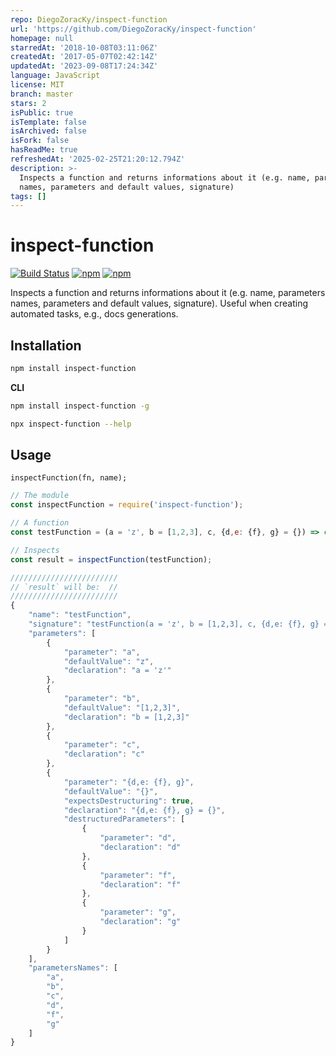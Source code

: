 ```yaml
---
repo: DiegoZoracKy/inspect-function
url: 'https://github.com/DiegoZoracKy/inspect-function'
homepage: null
starredAt: '2018-10-08T03:11:06Z'
createdAt: '2017-05-07T02:42:14Z'
updatedAt: '2023-09-08T17:24:34Z'
language: JavaScript
license: MIT
branch: master
stars: 2
isPublic: true
isTemplate: false
isArchived: false
isFork: false
hasReadMe: true
refreshedAt: '2025-02-25T21:20:12.794Z'
description: >-
  Inspects a function and returns informations about it (e.g. name, parameters
  names, parameters and default values, signature)
tags: []
---
```


# inspect-function

[![Build Status](https://api.travis-ci.org/DiegoZoracKy/inspect-function.svg)](https://travis-ci.org/DiegoZoracKy/inspect-function) [![npm](https://img.shields.io/npm/v/inspect-function.svg)]() [![npm](https://img.shields.io/npm/l/inspect-function.svg)]()

Inspects a function and returns informations about it (e.g. name, parameters names, parameters and default values, signature).
Useful when creating automated tasks, e.g., docs generations.

## Installation

```bash
npm install inspect-function
```
**CLI**
```bash
npm install inspect-function -g
```
```bash
npx inspect-function --help
```

## Usage

`inspectFunction(fn, name);`

```javascript
// The module
const inspectFunction = require('inspect-function');

// A function
const testFunction = (a = 'z', b = [1,2,3], c, {d,e: {f}, g} = {}) => console.log('noop');

// Inspects
const result = inspectFunction(testFunction);

////////////////////////
// `result` will be:  //
////////////////////////
{
    "name": "testFunction",
    "signature": "testFunction(a = 'z', b = [1,2,3], c, {d,e: {f}, g} = {});",
    "parameters": [
        {
            "parameter": "a",
            "defaultValue": "z",
            "declaration": "a = 'z'"
        },
        {
            "parameter": "b",
            "defaultValue": "[1,2,3]",
            "declaration": "b = [1,2,3]"
        },
        {
            "parameter": "c",
            "declaration": "c"
        },
        {
            "parameter": "{d,e: {f}, g}",
            "defaultValue": "{}",
            "expectsDestructuring": true,
            "declaration": "{d,e: {f}, g} = {}",
            "destructuredParameters": [
                {
                    "parameter": "d",
                    "declaration": "d"
                },
                {
                    "parameter": "f",
                    "declaration": "f"
                },
                {
                    "parameter": "g",
                    "declaration": "g"
                }
            ]
        }
    ],
    "parametersNames": [
        "a",
        "b",
        "c",
        "d",
        "f",
        "g"
    ]
}
```
